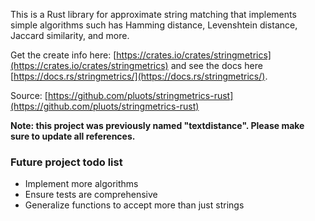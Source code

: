 This is a Rust library for approximate string matching that implements simple
algorithms such has Hamming distance, Levenshtein distance, Jaccard similarity,
and more.

Get the create info here:
[https://crates.io/crates/stringmetrics](https://crates.io/crates/stringmetrics)
and see the docs here
[https://docs.rs/stringmetrics/](https://docs.rs/stringmetrics/).

Source:
[https://github.com/pluots/stringmetrics-rust](https://github.com/pluots/stringmetrics-rust)

**Note: this project was previously named "textdistance". Please make sure to
update all references.**

### Future project todo list
- Implement more algorithms
- Ensure tests are comprehensive
- Generalize functions to accept more than just strings
